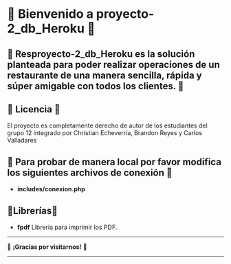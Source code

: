 # 🚀 Bienvenido a proyecto-2_db_Heroku 🚀


## 🎉 Resproyecto-2_db_Heroku es la solución planteada para poder realizar operaciones de un restaurante de una manera sencilla, rápida y súper amigable con todos los clientes. 🎉


## 📃 Licencia 📃

El proyecto es completamente derecho de autor de los estudiantes del grupo 12 integrado por Christian Echeverría, Brandon Reyes y Carlos Valladares

## 📃 Para probar de manera local por favor modifica los siguientes archivos de conexión 📃
- **includes/conexion.php** 


## 📃Librerías📃
- **fpdf** Libreria para imprimir los PDF.

---

🎉 **¡Gracias por visitarnos!** 🎉

---